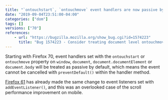 ```yaml
---
title: "`ontouchstart`, `ontouchmove` event handlers are now passive by default"
date: "2019-09-04T23:51:00-04:00"
categories: ["dom"]
tags: []
versions: ["70"]
references:
    - url: "https://bugzilla.mozilla.org/show_bug.cgi?id=1574223"
      title: "Bug 1574223 - Consider treating document level ontouchmove as passive"
---
```

Starting with Firefox 70, event handlers set with the `ontouchstart` or `ontouchmove` property on `window`, `document`, `document.documentElement` or `document.body` will be treated as passive by default, which means the event cannot be cancelled with `preventDefault()` within the handler method.

[Firefox 61](https://www.fxsitecompat.dev/en-CA/docs/2018/touch-event-listeners-are-now-passive-by-default-making-scrolling-faster-on-mobile/) has already made the same change to event listeners set with `addEventListener()`, and this was an overlooked case of the scroll performance improvement on mobile.
